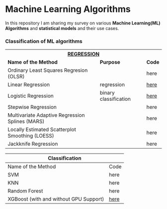 # Machine Learning Algorithms

In this repository I am sharing my survey on various **Machine Learning(ML) Algorithms** and **statistical models** and their use cases.

###                                         Classification of ML algorithms

 <table>
  <tr>
    <th colspan="3"><span style="font-weight:bold;text-decoration:underline">REGRESSION</span><br></th>
  </tr>
  <tr>
    <td><span style="font-weight:bold">Name of the Method</span></td>
    <td><span style="font-weight:bold">Purpose</span></td>
    <td><span style="font-weight:bold">Code</span></td>
  </tr>
  <tr>
    <td>Ordinary Least Squares Regresion (OLSR)</td>
    <td></td>
    <td>here</td>
  </tr>
  <tr>
    <td>Linear Regression</td>
    <td>regression</td>
    <td><a href="https://github.com/abhinabasaha/Machine_Learning_Algorithms/tree/master/Regression/Linear_Regression">here</td>
  </tr>
  <tr>
    <td>Logistic Regression</td>
    <td>binary classification</td>
    <td><a href="https://github.com/abhinabasaha/Machine_Learning_Algorithms/tree/master/Regression/Logistic_Regression">here</td>
  </tr>
  <tr>
    <td>Stepwise Regression</td>
    <td></td>
    <td>here</td>
  </tr>
  <tr>
    <td>Multivariate Adaptive Regression Splines (MARS)</td>
    <td></td>
    <td>here</td>
  </tr>
  <tr>
    <td>Locally Estimated Scatterplot Smoothing (LOESS)</td>
    <td></td>
    <td>here</td>
  </tr>
  <tr>
    <td>Jackknife Regression</td>
    <td></td>
    <td>here</td>
  </tr>
</table>



<table>
<thead>
  <tr>
    <th colspan="2">Classification<br></th>
  </tr>
</thead>
<tbody>
  <tr>
    <td>Name of the Method</td>
    <td>Code</td>
  </tr>
  <tr>
    <td>SVM</td>
    <td>here</td>
  </tr>
  <tr>
    <td>KNN</td>
    <td>here</td>
  </tr>
  <tr>
    <td>Random Forest</td>
    <td>here</td>
  </tr>
  <tr>
    <td>XGBoost (with and without GPU Support)</td>
    <td><a href="https://github.com/abhinabasaha/Machine_Learning_Algorithms/blob/master/Ensemble%20Learning/XG_boost/XG_boost.ipynb">here</a></td>
  </tr>
</tbody>
</table>
